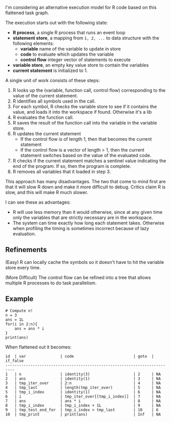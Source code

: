 I'm considering an alternative execution model for R code based on this
flattened task graph.

The execution starts out with the following state:

- __R process__, a single R process that runs an event loop
- __statement store__, a mapping from `1, 2, ...` to data structure with
  the following elements:
    - __variable__ name of the variable to update in store
    - __code__ to evaluate which updates the variable
    - __control flow__ integer vector of statements to execute
- __variable store__, an empty key value store to contain the variables
- __current statement__ is initialized to 1.

A single unit of work consists of these steps:

1. R looks up the (variable, function call, control flow) corresponding to
   the value of the current statement.
2. R identifies all symbols used in the call.
3. For each symbol, R checks the variable store to see if it contains the
   value, and loads it into the workspace if found. Otherwise it's a lib
4. R evaluates the function call.
5. R saves the result of the function call into the variable in the
   variable store.
6. R updates the current statement
    - If the control flow is of length 1, then that becomes the current
      statement
    - If the control flow is a vector of length > 1, then the current
      statement switches based on the value of the evaluated code.
6. R checks if the current statement matches a sentinel value
   indicating the end of the program. If so, then the program is complete.
6. R removes all variables that it loaded in step 3.

This approach has many disadvantages. The two that come to mind first are
that it will slow R down and make it more difficult to debug.
Critics claim R is slow, and this will make R much slower.

I can see these as advantages:
- R will use less memory than it would otherwise, since at any given time
  only the variables that are strictly necessary are in the workspace.
- The system can time exactly how long each statement takes. Otherwise when
  profiling the timing is sometimes incorrect because of lazy evaluation.


## Refinements

(Easy) R can locally cache the symbols so it doesn't have to hit the variable
store every time.

(More Difficult) The control flow can be refined into a tree that allows
multiple R processes to do task parallelism.

## Example

```{R}
# Compute n!
n = 3
ans = 1L
for(i in 2:n){
    ans = ans * i
}
print(ans)
```

When flattened out it becomes:

```
id  | var               | code                          | goto  | if_false
--------------------------------------------------------------------------
1   | n                 | identity(3)                   | 2     | NA
2   | ans               | identity(1)                   | 3     | NA
3   | tmp_iter_over     | 2:n                           | 4     | NA
4   | tmp_last          | length(tmp_iter_over)         | 5     | NA
5   | tmp_i_index       | identity(1)                   | 6     | NA
6   | i                 | tmp_iter_over[[tmp_i_index]]  | 7     | NA
7   | ans               | ans * i                       | 8     | NA
8   | tmp_i_index       | tmp_i_index + 1L              | 9     | NA
9   | tmp_test_end_for  | tmp_i_index > tmp_last        | 10    | 6
10  | tmp_print         | print(ans)                    | Inf   | NA
```
